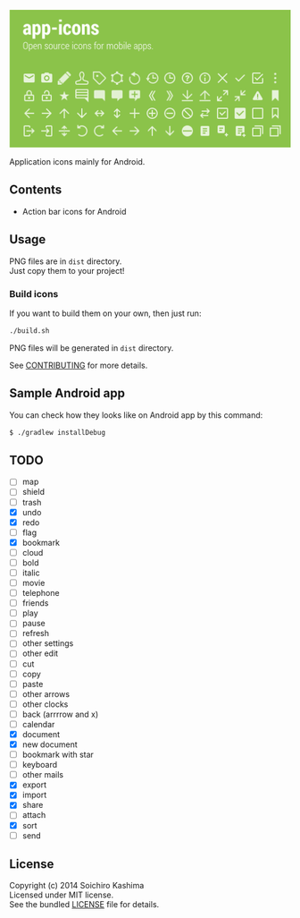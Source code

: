 ![](all.png "app-icons")

Application icons mainly for Android.

## Contents

* Action bar icons for Android

## Usage

PNG files are in `dist` directory.  
Just copy them to your project!

### Build icons

If you want to build them on your own, then just run:

```sh
./build.sh
```

PNG files will be generated in `dist` directory.

See [CONTRIBUTING](CONTRIBUTING.md) for more details.

## Sample Android app

You can check how they looks like on Android app by this command:

```sh
$ ./gradlew installDebug
```

## TODO

- [ ] map
- [ ] shield
- [ ] trash
- [x] undo
- [x] redo
- [ ] flag
- [x] bookmark
- [ ] cloud
- [ ] bold
- [ ] italic
- [ ] movie
- [ ] telephone
- [ ] friends
- [ ] play
- [ ] pause
- [ ] refresh
- [ ] other settings
- [ ] other edit
- [ ] cut
- [ ] copy
- [ ] paste
- [ ] other arrows
- [ ] other clocks
- [ ] back (arrrrow and x)
- [ ] calendar
- [x] document
- [x] new document
- [ ] bookmark with star
- [ ] keyboard
- [ ] other mails
- [x] export
- [x] import
- [x] share
- [ ] attach
- [x] sort
- [ ] send

## License

Copyright (c) 2014 Soichiro Kashima  
Licensed under MIT license.  
See the bundled [LICENSE](LICENSE) file for details.